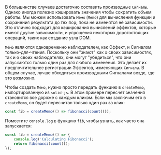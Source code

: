 В большинстве случаев достаточно составить производные `Сигналы`. Однако иногда полезно кэшировать значения чтобы сократить объем работы. Мы можем использовать `Мемо` (`Memo`) для вычисления функции и сохранения результата до тех пор, пока не изменятся её зависимости. Это отлично подходит для кэширования вычислений эффектов, которые имеют другие зависимости, и упрощения некоторых дорогостоящих операций, таких как создание узла DOM.

`Мемо` являются одновременно наблюдателем, как Эффект, и Сигналом только-для-чтения. Поскольку они "знают" как о своих зависимостях, так и о своих наблюдателях, они могут "убедиться", что они запускаются только один раз для любого изменения. Это делает их предпочтительнее регистрации Эффектов, изменяющих `Сигналы`. В общем случае, лучше обходиться производными Сигналами везде, где это возможно.

Чтобы создать `Мемо`, нужно просто передать функцию в `createMemo`, импортированную из `solid-js`. В этом примере пересчет значения становится все дороже с каждым кликом. Если мы заключим его в `createMemo`, он будет пересчитан только один раз за клик:

```jsx
const fib = createMemo(() => fibonacci(count()));
```

Поместите `console.log` в функцию `fib`, чтобы узнать, как часто она запускается:

```jsx
const fib = createMemo(() => {
	console.log('Calculating Fibonacci');
	return fibonacci(count());
});
```
